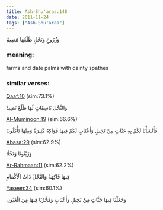 ```yaml
---
title: Ash-Shu'araa:148
date: 2011-11-24
tags: ["Ash-Shu'araa"]
---
```

وَزُرُوعٍ وَنَخْلٍ طَلْعُهَا هَضِيمٌ
### meaning: 
farms and date palms with dainty spathes
### similar verses: 

[Qaaf:10](/50/10) (sim:73.1%)

وَالنَّخْلَ بَاسِقَاتٍ لَهَا طَلْعٌ نَضِيدٌ

[Al-Muminoon:19](/23/19) (sim:66.6%)

فَأَنْشَأْنَا لَكُمْ بِهِ جَنَّاتٍ مِنْ نَخِيلٍ وَأَعْنَابٍ لَكُمْ فِيهَا فَوَاكِهُ كَثِيرَةٌ وَمِنْهَا تَأْكُلُونَ

[Abasa:29](/80/29) (sim:62.9%)

وَزَيْتُونًا وَنَخْلًا

[Ar-Rahmaan:11](/55/11) (sim:62.2%)

فِيهَا فَاكِهَةٌ وَالنَّخْلُ ذَاتُ الْأَكْمَامِ

[Yaseen:34](/36/34) (sim:60.1%)

وَجَعَلْنَا فِيهَا جَنَّاتٍ مِنْ نَخِيلٍ وَأَعْنَابٍ وَفَجَّرْنَا فِيهَا مِنَ الْعُيُونِ
